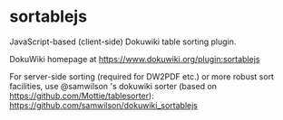 sortablejs
==========

JavaScript-based (client-side) Dokuwiki table sorting plugin.

DokuWiki homepage at https://www.dokuwiki.org/plugin:sortablejs

For server-side sorting (required for DW2PDF etc.) or more robust sort facilities, use @samwilson 's dokuwiki sorter (based on https://github.com/Mottie/tablesorter): https://github.com/samwilson/dokuwiki_sortablejs
